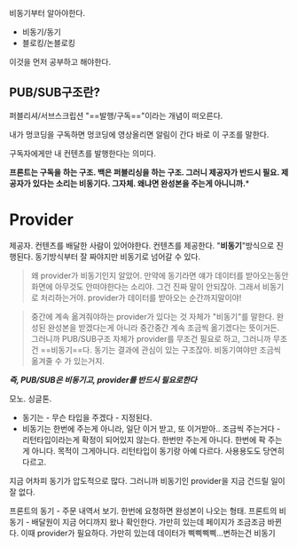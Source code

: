 
비동기부터 알아야한다.

- 비동기/동기 
- 블로킹/논블로킹

이것을 먼저 공부하고 해야한다.



## PUB/SUB구조란?

퍼블리셔/서브스크립션
"==발행/구독=="이라는 개념이 떠오른다.

내가 멍코딩을 구독하면
멍코딩에 영상올리면 알림이 간다
바로 이 구조를 말한다.

구독자에게만 내 컨텐츠를 발행한다는 의미다.


**프론트는 구독을 하는 구조.
백은 퍼블리싱을 하는 구조.
그러니 제공자가 반드시 필요.
제공자가 있다는 소리는 비동기다. 그자체.
왜냐면 완성본을 주는게 아니니까.***




# Provider

제공자. 컨텐츠를 배달한 사람이 있어야한다.
컨텐츠를 제공한다. 
"**비동기**"방식으로 진행된다.
동기방식부터 잘 짜야지만 비동기로 넘어갈 수 있다.

> 왜 provider가 비동기인지 알았어. 만약에 동기라면 얘가 데이터를 받아오는동안 화면에 아무것도 안떠야한다는 소리야. 그건 진짜 말이 안되잖아. 그래서 비동기로 처리하는거야. provider가 데이터를 받아오는 순간까지말이야!

> 중간에 계속 옮겨줘야하는 provider가 있다는 것 자체가 "비동기"를 말한다. 완성된 완성본을 받겠다는게 아니라 중간중간 계속 조금씩 옮기겠다는 뜻이거든. 그러니까 PUB/SUB구조 자체가 provider를 무조건 필요로 하고, 그러니까 무조건 ==비동기==다. 동기는 결과에 관심이 있는 구조잖아. 비동기여야만 조금씩 옮겨줄 수 가 있는거지.


***즉, PUB/SUB은 비동기고, provider를 반드시 필요로한다***


모노. 싱글톤.

- 동기는 - 무슨 타입을 주겠다 - 지정된다. 
- 비동기는 한번에 주는게 아니라, 일단 이거 받고, 또 이거받아.. 조금씩 주는거다 - 리턴타입이라는게 확정이 되어있지 않는다. 한번만 주는게 아니다. 한번에 팍 주는게 아니다. 목적이 그게아니다. 리턴타입이 동기랑 아예 다르다. 사용용도도 당연히 다르고.

지금 어차피 동기가 압도적으로 많다. 
그러니까 비동기인 provider을 지금 건드릴 일이 잘 없다.

프론트의 동기 - 주문 내역서 보기. 한번에 요청하면 완성본이 나오는 형태.
프론트의 비동기 - 배달원이 지금 어디까지 왔나 확인한다. 가만히 있는데 페이지가 조금조금 바뀐다. 이때 provider가 필요하다. 가만히 있는데 데이터가 삑삑삑삑...변하는건 비동기



